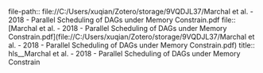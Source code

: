 file-path:: file://C:/Users/xuqian/Zotero/storage/9VQDJL37/Marchal et al. - 2018 - Parallel Scheduling of DAGs under Memory Constrain.pdf
file:: [Marchal et al. - 2018 - Parallel Scheduling of DAGs under Memory Constrain.pdf](file://C:/Users/xuqian/Zotero/storage/9VQDJL37/Marchal et al. - 2018 - Parallel Scheduling of DAGs under Memory Constrain.pdf)
title:: hls__Marchal et al. - 2018 - Parallel Scheduling of DAGs under Memory Constrain